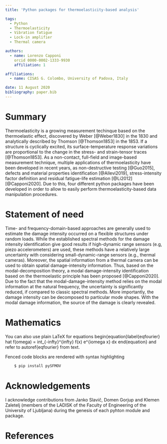 ```yaml
---
title: 'Python packages for thermoelasticity-based analysis'

tags:
  - Python
  - Thermoelasticity
  - Vibration fatigue
  - Lock-in amplifier
  - Thermal camera

authors:
  - name: Lorenzo Capponi
    orcid 0000-0002-1333-9930
    affiliation: 1

affiliations:
  - name: CISAS G. Colombo, University of Padova, Italy 

date: 11 August 2020
bibliography: paper.bib
---
```


# Summary
Thermoelasticity is a growing measurement techinque based on the thermoelastic effect, discovered by Weber [@Weber1830] in the 1830 and analytically described by Thomson [@Thomson1853] in the 1853. If a structure is cyclically excited, its surface-temperature response variations are proportional to the change in the stress- and strain-tensor traces [@Thomson1853]. As a non-contact, full-field and image-based measurement technique, multiple applications of thermoelasticity have been developed in recent years, as non-destructive testing [@Guo2015], defects and material properties identification [@Allevi2019], stress-intensity factor definition and residual fatigue-life estimation [@Li2012][@Capponi2020]. Due to this, four different python packages have been developed in order to allow to easily perform thermoelasticity-based data manipulation procedures.

# Statement of need 

Time- and frequency-domain-based approaches are generally used to estimate the damage intensity occurred on a flexible structures under random loads. While the established spectral methods for the damage intensity identification give good results if high-dynamic range sensors (e.g, piezo accelerometers) are used, these methods have a relatively large uncertainty with considering small-dynamic-range sensors (e.g., thermal cameras). Moreover, the spatial information from a thermal camera can be used to obtain spatial damage-intensity information. Thus, based on the modal-decomposition theory, a modal damage-intensity identification based on the thermoelastic principle has been proposed [@Capponi2020]. Due to the fact that the modal-damage-intensity method relies on the modal information at the natural frequency, the uncertainty is significantly reduced, if compared to classic spectral methods. More importantly, the damage intensity can be decomposed to particular mode shapes. With the modal damage information, the source of the damage is clearly revealed.

# Mathematics

You can also use plain LaTeX for equations
begin{equation}label{eqfourier}
hat f(omega) = int_{-infty}^{infty} f(x) e^{iomega x} dx
end{equation}
and refer to autoref{eqfourier} from text.

Fenced code blocks are rendered with syntax highlighting
```python
    $ pip install pySFMOV
```	

# Acknowledgements

I acknowledge contributions from Janko Slavič, Domen Gorjup and Klemen Zaletelj (members of the LADISK of the Faculty of Engineering of the University of Ljubljana) during the genesis of each pyhton module and package.

# References